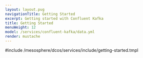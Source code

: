 ```yaml
---
layout: layout.pug
navigationTitle: Getting Started 
excerpt: Getting started with Confluent Kafka
title: Getting Started
menuWeight: 12
model: /services/confluent-kafka/data.yml
render: mustache
---
```


#include /mesosphere/dcos/services/include/getting-started.tmpl
